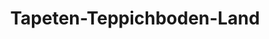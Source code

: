 ---
title: "Tapeten-Teppichboden-Land"
url: /hallstadt/tapeten-teppichboden-land/
shop: Baumarkt
---